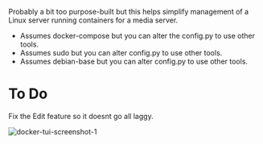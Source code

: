 Probably a bit too purpose-built but this helps simplify management of a Linux server running containers for a media server.

- Assumes docker-compose but you can alter the config.py to use other tools.
- Assumes sudo but you can alter config.py to use other tools.
- Assumes debian-base but you can alter config.py to use other tools.

# To Do
Fix the Edit feature so it doesnt go all laggy.

![docker-tui-screenshot-1](https://github.com/karcadia/plex-docker-tui/assets/5130212/d7c34704-d163-47f9-879a-10f5ba32ff55)

